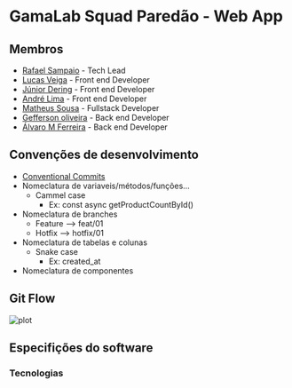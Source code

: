 # GamaLab Squad Paredão - Web App

## Membros

- [Rafael Sampaio](https://github.com/sampaiorafael) - Tech Lead
- [Lucas Veiga]() - Front end Developer
- [Júnior Dering]() - Front end Developer
- [André Lima]() - Front end Developer
- [Matheus Sousa]() - Fullstack Developer
- [Gefferson oliveira]() - Back end Developer
- [Álvaro M Ferreira]() - Back end Developer

## Convenções de desenvolvimento

- [Conventional Commits](https://www.conventionalcommits.org/en/v1.0.0/)
- Nomeclatura de variaveis/métodos/funções...
  - Cammel case
    - Ex: const async getProductCountById()
- Nomeclatura de branches
  - Feature --> feat/01
  - Hotfix --> hotfix/01
- Nomeclatura de tabelas e colunas
  - Snake case
    - Ex: created_at
- Nomeclatura de componentes

## Git Flow

![plot](./docs//gitflow//git-flow.drawio.png)

## Especifições do software

### Tecnologias
